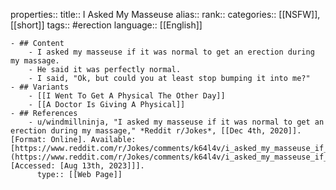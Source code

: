 properties::
title:: I Asked My Masseuse
alias::
rank::
categories:: [[NSFW]], [[short]]
tags:: #erection
language:: [[English]]

	- ## Content
		- I asked my masseuse if it was normal to get an erection during my massage.
		- He said it was perfectly normal.
		- I said, "Ok, but could you at least stop bumping it into me?"
	- ## Variants
		- [[I Went To Get A Physical The Other Day]]
		- [[A Doctor Is Giving A Physical]]
	- ## References
		- u/windmillninja, "I asked my masseuse if it was normal to get an erection during my massage," *Reddit r/Jokes*, [[Dec 4th, 2020]]. [Format: Online]. Available: [https://www.reddit.com/r/Jokes/comments/k64l4v/i_asked_my_masseuse_if_it_was_normal_to_get_an/](https://www.reddit.com/r/Jokes/comments/k64l4v/i_asked_my_masseuse_if_it_was_normal_to_get_an/). [Accessed: [Aug 13th, 2023]]].
		  type:: [[Web Page]]